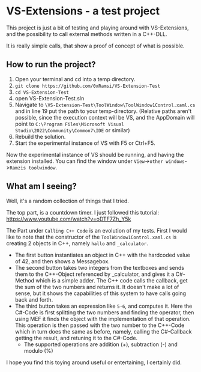# VS-Extensions - a test project

This project is just a bit of testing and playing around with VS-Extensions, and the possibility to call external methods written in a C++-DLL.

It is really simple calls, that show a proof of concept of what is possible.

## How to run the project?

1. Open your terminal and cd into a temp directory.
2. `git clone https://github.com/0xRamsi/VS-Extension-Test`
3. `cd VS-Extension-Test`
4. open VS-Extension-Test.sln
5. Navigate to `\VS-Extension-Test\ToolWindow\ToolWindow1Control.xaml.cs` and in line 19 put the path to your temp-directory. (Relative paths aren't possible, since the execution context will be VS, and the AppDomain will point to `C:\Program Files\Microsoft Visual Studio\2022\Community\Common7\IDE` or similar)
6. Rebuild the solution.
7. Start the experimental instance of VS with F5 or Ctrl+F5.

Now the experimental instance of VS should be running, and having the extension installed. You can find the window under `View`->`other windows`->`Ramzis toolwindow`.

## What am I seeing?

Well, it's a random collection of things that I tried.

The top part, is a countdown timer. I just followed this tutorial: https://www.youtube.com/watch?v=oDTF7Zh_Y5k

The Part under `Calling C++ Code` is an evolution of my tests.
First I would like to note that the constructor of the `ToolWindow1Control.xaml.cs` is creating 2 objects in C++, namely `hallo` and `_calculator`.

* The first button instantiates an object in C++ with the hardcoded value of 42, and then shows a Messagebox.
* The second button takes two integers from the textboxes and sends them to the C++-Object referenced by _calculator, and gives it a C#-Method which is a simple adder.
The C++ code calls the callback, get the sum of the two numbers and returns it. It doesn't make a lot of sense, but it shows the capabilities of this system to have calls going back and forth.
* The third button takes an expression like `5-6`, and computes it. Here the C#-Code is first splitting the two numbers and finding the operator, then using MEF it finds the object with the implementation of that operation. This operation is then passed with the two number to the C++-Code which in turn does the same as before, namely, calling the C#-Callback getting the result, and retuning it to the C#-Code.
  * The supported operations are addition (+), subtraction (-) and modulo (%)

I hope you find this toying around useful or entertaining, I certainly did.